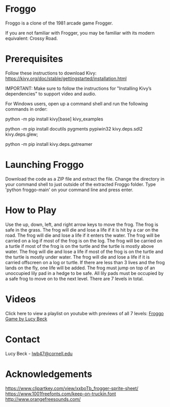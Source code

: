# Froggo
Froggo is a clone of the 1981 arcade game Frogger. 

If you are not familiar with Frogger, you may be familiar with its modern equivalent: Crossy Road.
# Prerequisites
Follow these instructions to download Kivy: https://kivy.org/doc/stable/gettingstarted/installation.html

IMPORTANT: Make sure to follow the instructions for "Installing Kivy’s dependencies" to support video and audio.

For Windows users, open up a command shell and run the following commands in order:

python -m pip install kivy[base] kivy_examples

python -m pip install docutils pygments pypiwin32 kivy.deps.sdl2 kivy.deps.glew; 

python -m pip install kivy.deps.gstreamer
# Launching Froggo
Download the code as a ZIP file and extract the file. 
Change the directory in your command shell to just outside of the extracted Froggo folder.
Type 'python froggo-main' on your command line and press enter. 
# How to Play
Use the up, down, left, and right arrow keys to move the frog.
The frog is safe in the grass.
The frog will die and lose a life if it is hit by a car on the road.
The frog will die and lose a life if it enters the water.
The frog will be carried on a log if most of the frog is on the log.
The frog will be carried on a turtle if most of the frog is on the turtle and the turtle is mostly above water.
The frog will die and lose a life if most of the frog is on the turtle and the turtle is mostly under water.
The frog will die and lose a life if it is carried offscreen on a log or turtle.
If there are less than 3 lives and the frog lands on the fly, one life will be added.
The frog must jump on top of an unoccupied lily pad in a hedge to be safe. 
All lily pads must be occupied by a safe frog to move on to the next level.
There are 7 levels in total.
# Videos
Click here to view a playlist on youtube with previews of all 7 levels: [Froggo Game by Lucy Beck](https://youtube.com/playlist?list=PL4oFuWmD_bSWF9CO4Yglt4EQ9ZP_mkdIL)
# Contact 
Lucy Beck - lwb47@cornell.edu
# Acknowledgements
https://www.clipartkey.com/view/xxboTb_frogger-sprite-sheet/
https://www.1001freefonts.com/keep-on-truckin.font
http://www.orangefreesounds.com/






